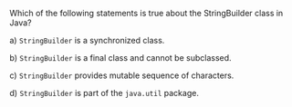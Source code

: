 Which of the following statements is true about the StringBuilder class in Java?

a) `StringBuilder` is a synchronized class.

b) `StringBuilder` is a final class and cannot be subclassed.

c) `StringBuilder` provides mutable sequence of characters.

d) `StringBuilder` is part of the `java.util` package.
